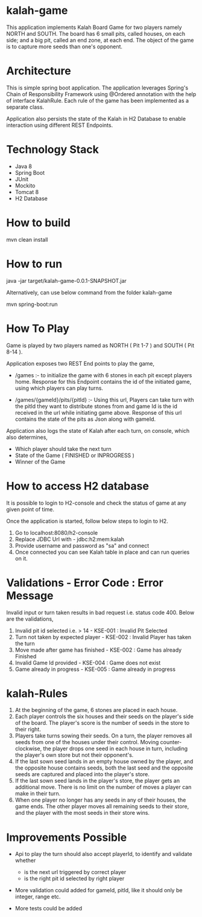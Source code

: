 # kalah-game

This application implements Kalah Board Game for two players namely NORTH and SOUTH. The board has 6 small pits, called houses, on each side; and a big pit, called an end zone, at each end. The object of the game is to capture more seeds than one's opponent.

# Architecture

This is simple spring boot application. The application leverages Spring's Chain of Responsibility Framework using @Ordered annotation with the help of interface KalahRule. Each rule of the game has been implemented as a separate class.


Application also persists the state of the Kalah in H2 Database to enable interaction using different REST Endpoints.


# Technology Stack
* Java 8
* Spring Boot
* JUnit
* Mockito
* Tomcat 8
* H2 Database

# How to build
mvn clean install


# How to run
java -jar target/kalah-game-0.0.1-SNAPSHOT.jar

Alternatively, can use below command from the folder kalah-game

mvn spring-boot:run


# How To Play

Game is played by two players named as NORTH ( Pit 1-7 ) and SOUTH ( Pit 8-14 ).

Application exposes two REST End points to play the game, 

- /games :- to initialize the game with 6 stones in each pit except players home. Response for this Endpoint contains the id of the initiated game, using which   players can play turns.

- /games/{gameId}/pits/{pitId} :- Using this url, Players can take turn with the pitId they want to distribute stones from and game Id is the id received in  								      the url while initiating game above. Response of this url contains the state of the pits as Json along with gameId.

Application also logs the state of Kalah after each turn, on console, which also determines, 
- Which player should take the next turn
- State of the Game ( FINISHED or INPROGRESS )
- Winner of the Game

# How to access H2 database

It is possible to login to H2-console and check the status of game at any given point of time.

Once the application is started, follow below steps to login to H2.
1. Go to localhost:8080/h2-console
2. Replace JDBC Url with - jdbc:h2:mem:kalah
3. Provide username and password as "sa" and connect
4. Once connected you can see Kalah table in place and can run queries on it.

# Validations - Error Code : Error Message

Invalid input or turn taken results in bad request i.e. status code 400. Below are the validations,

1. Invalid pit id selected i.e. > 14 -  KSE-001 : Invalid Pit Selected
2. Turn not taken by expected player - KSE-002 : Invalid Player has taken the turn
3. Move made after game has finished - KSE-002 : Game has already Finished
4. Invalid Game Id provided - KSE-004 : Game does not exist
5. Game already in progress - KSE-005 : Game already in progress

# kalah-Rules
1. At the beginning of the game, 6 stones are placed in each house.
2. Each player controls the six houses and their seeds on the player's side of the board. The player's score is the number of seeds in the store to their right.
3. Players take turns sowing their seeds. On a turn, the player removes all seeds from one of the houses under their control. Moving counter-clockwise, the player drops one seed in each house in turn, including the player's own store but not their opponent's.
4. If the last sown seed lands in an empty house owned by the player, and the opposite house contains seeds, both the last seed and the opposite seeds are captured and placed into the player's store.
5. If the last sown seed lands in the player's store, the player gets an additional move. There is no limit on the number of moves a player can make in their turn.
6. When one player no longer has any seeds in any of their houses, the game ends. The other player moves all remaining seeds to their store, and the player with the most seeds in their store wins.

# Improvements Possible


* Api to play the turn should also accept playerId, to identify and validate whether
	- is the next url triggered by correct player
	- is the right pit id selected by right player
	
* More validation could added for gameId, pitId, like it should only be integer, range etc.

* More tests could be added



	
	